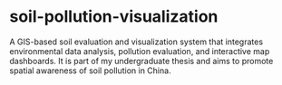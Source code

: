 # soil-pollution-visualization
A GIS-based soil evaluation and visualization system that integrates environmental data analysis, pollution evaluation, and interactive map dashboards. It is part of my undergraduate thesis and aims to promote spatial awareness of soil pollution in China.
